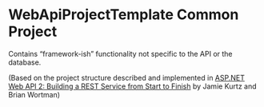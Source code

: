 ﻿# WebApiProjectTemplate Common Project

Contains “framework-ish” functionality not specific to the API or the database.

(Based on the project structure described and implemented in [ASP.NET Web API 2: Building a REST Service from Start to Finish](http://www.amazon.com/ASP-NET-Web-API-Building-Service/dp/1484201108/ref=sr_1_1?ie=UTF8&qid=1429269153&sr=8-1&keywords=9781484201107) by Jamie Kurtz and Brian Wortman)